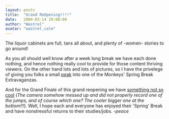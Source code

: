 ```yaml
---
layout: posts
title:  "Grand ReOpening!!!!"
date:   2004-03-14 19:00:00
author: "Wastrel"
avatar: "wastrel_calm"
---
```

The liquor cabinets are full, tans all about, and plenty of -women- stories to go around!

As you all should well know after a week long break we have each done nothing, and hence nothing really cool to provide for those content thriving viewers. On the other hand lots and lots of pictures, so I have the privelege of giving you folks a small [peak](http://www.duelingmonkeys.com/galleries.php?section=Spring%20Break) into one of the Monkeys' Spring Break Extravaganzas.

And for the Grand Finale of this grand reopening we have [something not so cool](http://www.duelingmonkeys.com/classic/filespace/wastrel/Gimpy_Jump.MOV) (_The camera somehow messed up and did not properly record one of the jumps, and of course which one? The *cooler bigger* one at the bottom!!!_).
 Well, I hope each and everyone has enjoyed their 'Spring' Break and have nonstressful returns to their studies/jobs.
 _-peace_
